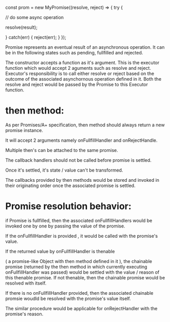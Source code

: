 const prom = new MyPromise((resolve, reject) => { try {

  // do some async operation

  resolve(result);
  
  } catch(err) {
    reject(err);
  }
});

Promise represents an eventual result of an asynchronous operation. It can be in the following states such as pending, fullfilled and rejected.

The constructor accepts a function as it's argument. This is the executor function which would accept 2 aguments such as resolve and reject. Executor's responsibility is to call either resolve or reject based on the outcome of the associated asynchornous operation defined in it. Both the resolve and reject would be passed by the Promise to this Executor function.

then method:
============

As per Promises/A+ specification, then method should always return a new promise instance.

It will accept 2 arguments namely onFullfillHandler and onRejectHandle.

Multiple then's can be attached to the same promise.

The callback handlers should not be called before promise is settled.

Once it's settled, it's state / value can't be transformed.

The callbacks provided by then methods would be stored and invoked in their originating order once the associated promise is settled.

Promise resolution behavior:
===========================

if Promise is fullfilled, then the associated onFullfillHandlers would be invoked one by one by passing the value of the promise.

If the onFullfillHandler is provided , it would be called with the promise's value.

If the returned value by onFullfillHandler is thenable

( a promise-like Object with then method defined in it ), 
the chainable promise (returned by the then method in which currently executing onFullfillHandler was passed) would be settled with the                      value / reason of this thenable promise.
If not thenable, then the chainable promise would be resolved with itself.

If there is no onFullfillHandler provided, then the associated chainable promsie woudld be resolved with the promise's value itself.

The similar procedure would be applicable for onRejectHandler with the promise's reason.
